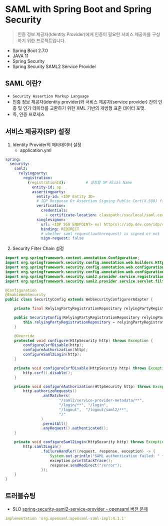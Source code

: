 # SAML with Spring Boot and Spring Security
> 인증 정보 제공자(Identity Provider)에게 인증이 필요한 서비스 제공자를 구성하기 위한 프로젝트입니다.
- Spring Boot 2.7.0
- JAVA 11
- Spring Security
- Spring Security SAML2 Service Provider



## **SAML 이란?**
- `Security Assertion Markup Language`
- 인증 정보 제공자(identity provider)와 서비스 제공자(service provider) 간의 인증 및 인가 데이터를 교환하기 위한 XML 기반의 개방형 표준 데이터 포맷. 
- 즉, 인증 프로세스

## 서비스 제공자(SP) 설정
1. Identity Provider의 메타데이터 설정
   - application.yml 
```yaml
spring:
  security:
    saml2:
      relyingparty:
        registration:
          {registrationId}:         # 설정할 SP Alias Name
            entity-id: sp
            assertingparty:
              entity-id: <IDP Entity ID>
              # IDP Response Or Assertion Signing Public Cert(X.509) file path
              verification:
                credentials:
                  - certificate-location: classpath:/sso/local/saml.cert
              singlesignon:
                url: <IDP SSO ENDPOINT> ex) http(s)://idp.dev.com/idp/sso/redirect/
                binding: REDIRECT
                # whether saml request(authnrequest) is signed or not
                sign-request: false
```

2. Security Filter Chain 설정

```java
import org.springframework.context.annotation.Configuration;
import org.springframework.security.config.annotation.web.builders.HttpSecurity;
import org.springframework.security.config.annotation.web.configuration.EnableWebSecurity;
import org.springframework.security.config.annotation.web.configuration.WebSecurityConfigurerAdapter;
import org.springframework.security.saml2.provider.service.registration.RelyingPartyRegistrationRepository;
import org.springframework.security.saml2.provider.service.servlet.filter.Saml2WebSsoAuthenticationFilter;

@Configuration
@EnableWebSecurity
public class SecurityConfig extends WebSecurityConfigurerAdapter {

    private final RelyingPartyRegistrationRepository relyingPartyRegistrationRepository;

    public SecurityConfig(RelyingPartyRegistrationRepository relyingPartyRegistrationRepository) {
        this.relyingPartyRegistrationRepository = relyingPartyRegistrationRepository;
    }

    @Override
    protected void configure(HttpSecurity http) throws Exception {
        configureCsrfDisable(http);
        configureAuthorization(http);
        configureSaml2Login(http);
    }

    private void configureCsrfDisable(HttpSecurity http) throws Exception {
        http.csrf().disable();
    }

    private void configureAuthorization(HttpSecurity http) throws Exception {
        http.authorizeRequests()
                .antMatchers(
                        "/saml2/service-provider-metadata/**",
                        "/login/**", "/login",
                        "/logout",  "/logout/saml2/**",
                        "/"
                )
                .permitAll()
                .anyRequest().authenticated();
    }

    private void configureSaml2Login(HttpSecurity http) throws Exception {
        http.saml2Login()
                .failureHandler((request, response, exception) -> {
                    System.out.println("SAML authentication failed: " + exception.getMessage());
                    exception.printStackTrace();
                    response.sendRedirect("/error");
                });
    }
}
```

## 트러블슈팅
- SLO [spring-security-saml2-service-provider - opensaml 버전 문제](https://github.com/spring-projects/spring-security/issues/10539)
```yaml
implementation 'org.opensaml:opensaml-saml-impl:4.1.1'
```